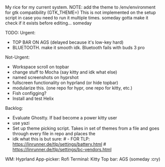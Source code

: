 My rice for my current system.
NOTE: add the theme to /env/environment for gtk compatibility (GTK_THEME=)
This is not implemented on the setup script in case you need to run it multiple times. someday gotta make it check if it exists before editing... someday

TODO: 
Urgent:
- TOP BAR ON AGS (delayed because it's low-key hard)
- BLUETOOTH. make it smooth idk. Bluetooth fails with buds 3 pro

Not-Urgent:
- Workspace scroll on topbar
- change stuff to Mocha (say kitty and idk what else)
- named screenshots on hyprshot
- fullscreen functionality on hyprland (or hide topbar)
- modularize this. (one repo for hypr, one repo for kitty, etc.)
- Fish configging? 
- Install and test Helix

Backlog:
- Evaluate Ghostty. If bad become a power kitty user
- use yazi 
- Set up theme picking script. Takes in set of themes from a file and goes through every file in repo and places the
- idk what this is but sure: # - FOR TLP: https://linrunner.de/tlp/settings/battery.html # https://linrunner.de/tlp/settings/bc-vendors.html

WM: Hyprland
App-picker: Rofi
Terminal: Kitty 
Top bar: AGS (someday :cry)